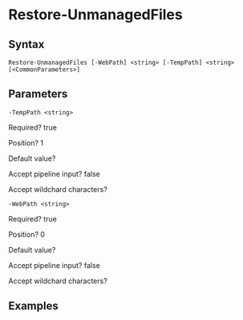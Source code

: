 

# Restore-UnmanagedFiles


## Syntax

    Restore-UnmanagedFiles [-WebPath] <string> [-TempPath] <string> [<CommonParameters>]



## Parameters

    
    -TempPath <string>

Required?  true

Position? 1

Default value? 

Accept pipeline input? false

Accept wildchard characters? 
    
    
    -WebPath <string>

Required?  true

Position? 0

Default value? 

Accept pipeline input? false

Accept wildchard characters? 
    

## Examples


